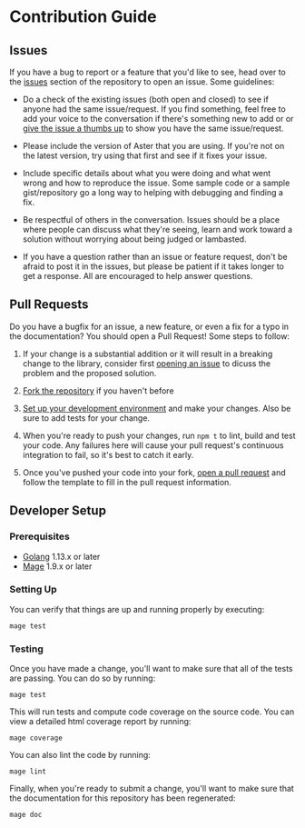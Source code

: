 # Contribution Guide

## Issues

If you have a bug to report or a feature that you'd like to see, head over to
the [issues][] section of the repository to open an issue. Some guidelines:

- Do a check of the existing issues (both open and closed) to see if anyone had
  the same issue/request. If you find something, feel free to add your voice to
  the conversation if there's something new to add or or [give the issue a
  thumbs up][github reactions] to show you have the same issue/request.

- Please include the version of Aster that you are using. If you're not on the
  latest version, try using that first and see if it fixes your issue.

- Include specific details about what you were doing and what went wrong and
  how to reproduce the issue. Some sample code or a sample gist/repository go a
  long way to helping with debugging and finding a fix.

- Be respectful of others in the conversation. Issues should be a place where
  people can discuss what they're seeing, learn and work toward a solution
  without worrying about being judged or lambasted.

- If you have a question rather than an issue or feature request, don't be
  afraid to post it in the issues, but please be patient if it takes longer to
  get a response. All are encouraged to help answer questions.

## Pull Requests

Do you have a bugfix for an issue, a new feature, or even a fix for a typo in
the documentation? You should open a Pull Request! Some steps to follow:

1.  If your change is a substantial addition or it will result in a breaking
    change to the library, consider first [opening an issue](#issues) to dicuss
    the problem and the proposed solution.

2.  [Fork the repository][github fork] if you haven't before

3.  [Set up your development environment](#developer-setup) and make your
    changes. Also be sure to add tests for your change.

4.  When you're ready to push your changes, run `npm t` to lint, build and test
    your code. Any failures here will cause your pull request's continuous
    integration to fail, so it's best to catch it early.

5.  Once you've pushed your code into your fork, [open a pull request][new pull
    request] and follow the template to fill in the pull request information.

## Developer Setup

### Prerequisites

- [Golang][] 1.13.x or later
- [Mage][] 1.9.x or later

### Setting Up

You can verify that things are up and running properly by executing:

```
mage test
```

### Testing

Once you have made a change, you'll want to make sure that all of the tests are
passing. You can do so by running:

```
mage test
```

This will run tests and compute code coverage on the source code. You can view a
detailed html coverage report by running:

```
mage coverage
```

You can also lint the code by running:

```
mage lint
```

Finally, when you're ready to submit a change, you'll want to make sure that the
documentation for this repository has been regenerated:

```
mage doc
```

[issues]: https://github.com/rmaxfield85/gomarkdoc/issues
[new pull request]: https://github.com/rmaxfield85/gomarkdoc/compare
[github reactions]: https://blog.github.com/2016-03-10-add-reactions-to-pull-requests-issues-and-comments/
[github fork]: https://help.github.com/articles/fork-a-repo
[golang]: https://golang.org/
[mage]: https://magefile.org/
